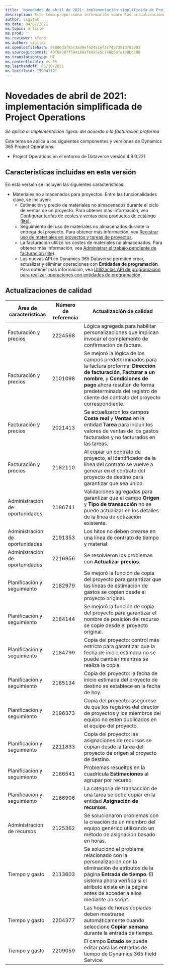 ```yaml
---
title: 'Novedades de abril de 2021: implementación simplificada de Project Operations'
description: Este tema proporciona información sobre las actualizaciones de calidad disponibles en la versión de abril de 2021 de la implementación simplificada de Project Operations.
author: sigitac
ms.date: 04/07/2021
ms.topic: article
ms.prod: ''
ms.reviewer: kfend
ms.author: sigitac
ms.openlocfilehash: 868d6daf8ac3ad9ef4245cef3c74a735137d3903
ms.sourcegitcommit: 40f68387f594180af64a5e5c748b6efa188bd300
ms.translationtype: HT
ms.contentlocale: es-ES
ms.lasthandoff: 05/10/2021
ms.locfileid: "5994112"
---
```

# <a name="whats-new-april-2021---project-operations-lite-deployment"></a>Novedades de abril de 2021: implementación simplificada de Project Operations

_Se aplica a: Implementación ligera: del acuerdo a la facturación proforma_

Este tema se aplica a los siguientes componentes y versiones de Dynamics 365 Project Operations:

  - Project Operations en el entorno de Dataverse versión 4.9.0.221 

## <a name="features-included-in-this-release"></a>Características incluidas en esta versión

En esta versión se incluyen las siguientes características:

- Materiales no almacenados para proyectos. Entre las funcionalidades clave, se incluyen:
  - Estimación y precio de materiales no almacenados durante el ciclo de ventas de un proyecto. Para obtener más información, vea [Configurar tarifas de costes y ventas para productos de catálogo (lite)](../pricing-costing/set-up-cost-sales-rates-catalog-products.md).
  - Seguimiento del uso de materiales no almacenados durante la entrega del proyecto. Para obtener más información, vea [Registrar uso de materiales en proyectos y tareas de proyectos](../../material/material-usage-log.md).
  - La facturación utilizó los costes de materiales no almacenados. Para obtener más información, vea [Administrar el trabajo pendiente de facturación (lite)](../proforma-invoicing/manage-billing-backlog-sales.md#product-billing-backlog).
  - Las nuevas API en Dynamics 365 Dataverse permiten crear, actualizar y eliminar operaciones con **Entidades de programación**. Para obtener más información, vea [Utilizar las API de programación para realizar operaciones con entidades de programación](../../project-management/schedule-api-preview.md).

## <a name="quality-updates"></a>Actualizaciones de calidad

| **Área de características** | **Número de referencia** | **Actualización de calidad** |
| --- | --- | --- |
| Facturación y precios | 2224568 | Lógica agregada para habilitar personalizaciones que implican invocar el complemento de confirmación de factura. |
| Facturación y precios | 2101098 | Se mejoró la lógica de los campos predeterminados para la factura proforma: **Dirección de facturación**, **Facturar a un nombre**, y **Condiciones de pago** ahora resultan de forma predeterminada del registro de cliente del contrato del proyecto correspondiente. |
| Facturación y precios | 2021413 | Se actualizaron los campos **Coste real** y **Ventas** en la entidad **Tarea** para incluir los valores de ventas de los gastos facturados y no facturados en las tareas. |
| Facturación y precios | 2182110 | Al copiar un contrato de proyecto, el identificador de la línea del contrato se vuelve a generar en el contrato del proyecto de destino para garantizar que sea único. |
| Administración de oportunidades | 2186741 | Validaciones agregadas para garantizar que el campo **Origen** y **Tipo de transacción** no se puede actualizar en los detalles de la línea de cotización existente. |
| Administración de oportunidades | 2191353 | Los hitos no deben crearse en una línea de contrato de tiempo y material. |
| Administración de oportunidades | 2216956 | Se resolvieron los problemas con **Actualizar precios**. |
| Planificación y seguimiento | 2182979 | Se mejoró la función de copia del proyecto para garantizar que las líneas de estimación de gastos se copien desde el proyecto original. |
| Planificación y seguimiento | 2184144 | Se mejoró la función de copia del proyecto para garantizar el nombre de posición del recurso se copie desde el proyecto original. |
| Planificación y seguimiento | 2184799 | Copia del proyecto: control más estricto para garantizar que la fecha de inicio estimada no se puede cambiar mientras se realiza la copia. |
| Planificación y seguimiento | 2185134 | Copia del proyecto: la fecha de inicio estimada del proyecto de destino se establece en la fecha de hoy. |
| Planificación y seguimiento | 2196373 | Copia del proyecto: asegúrese de que los registros del director de proyectos y los miembros del equipo no estén duplicados en el equipo del proyecto. |
| Planificación y seguimiento | 2211833 | Copia del proyecto: las asignaciones de recursos se copian desde la tarea del proyecto de origen al proyecto de destino. |
| Planificación y seguimiento | 2186541 | Problemas resueltos en la cuadrícula **Estimaciones** al agrupar por recurso. |
| Planificación y seguimiento | 2166906 | La categoría de transacción de una tarea se debe copiar en la entidad **Asignación de recursos**. |
| Administración de recursos | 2125362 | Se solucionaron problemas con la creación de un miembro del equipo genérico utilizando un método de asignación basado en horas. |
| Tiempo y gasto | 2113603 | Se solucionó el problema relacionado con la personalización con la eliminación de atributos de la página **Entrada de tiempo**. El sistema ahora verifica si el atributo existe en la página antes de acceder a ellos mediante un script. |
| Tiempo y gasto | 2204377 | Las hojas de horas copiadas deben mostrarse automáticamente cuando seleccione **Copiar semana** durante la entrada de tiempo. |
| Tiempo y gasto | 2209059 | El campo **Estado** se puede editar para las entradas de tiempo de Dynamics 365 Field Service. |
